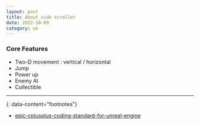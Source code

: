 ```yaml
---
layout: post
title: About side scroller
date: 2022-10-09
category: ue
---
```


### Core Features
* Two-D movement : vertical / horizontal
* Jump
* Power up
* Enemy AI
* Collectible

---
{: data-content="footnotes"}

* [epic-cplusplus-coding-standard-for-unreal-engine](https://docs.unrealengine.com/5.0/en-US/epic-cplusplus-coding-standard-for-unreal-engine/)
